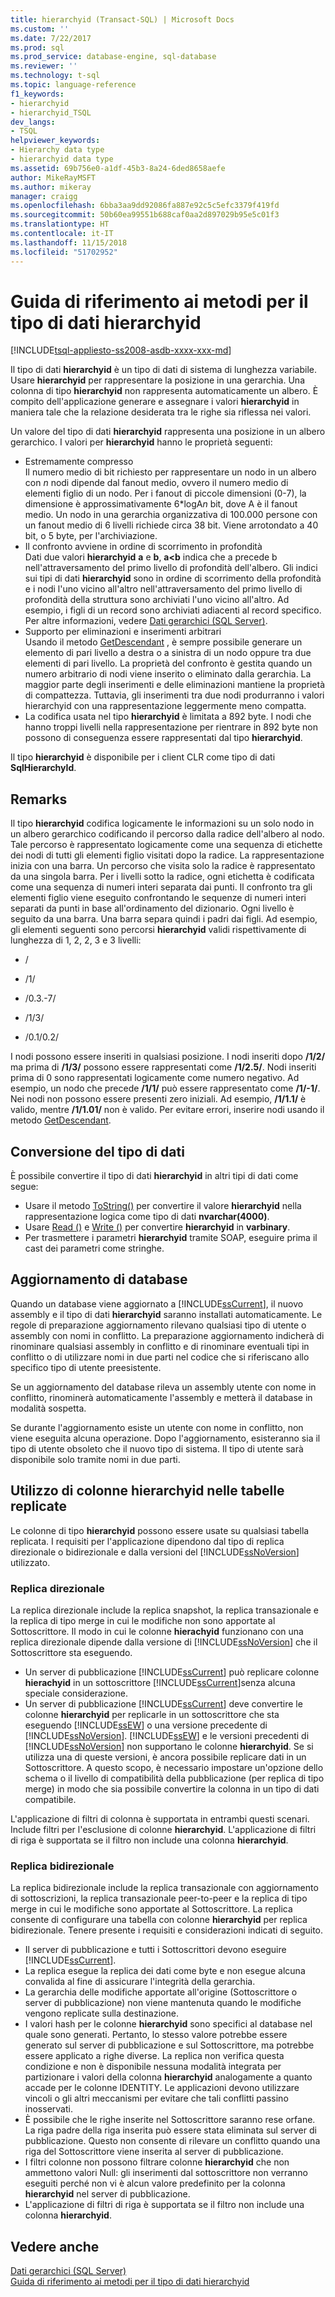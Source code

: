 ```yaml
---
title: hierarchyid (Transact-SQL) | Microsoft Docs
ms.custom: ''
ms.date: 7/22/2017
ms.prod: sql
ms.prod_service: database-engine, sql-database
ms.reviewer: ''
ms.technology: t-sql
ms.topic: language-reference
f1_keywords:
- hierarchyid
- hierarchyid_TSQL
dev_langs:
- TSQL
helpviewer_keywords:
- Hierarchy data type
- hierarchyid data type
ms.assetid: 69b756e0-a1df-45b3-8a24-6ded8658aefe
author: MikeRayMSFT
ms.author: mikeray
manager: craigg
ms.openlocfilehash: 6bba3aa9dd92086fa887e92c5c5efc3379f419fd
ms.sourcegitcommit: 50b60ea99551b688caf0aa2d897029b95e5c01f3
ms.translationtype: HT
ms.contentlocale: it-IT
ms.lasthandoff: 11/15/2018
ms.locfileid: "51702952"
---
```

# <a name="hierarchyid-data-type-method-reference"></a>Guida di riferimento ai metodi per il tipo di dati hierarchyid
[!INCLUDE[tsql-appliesto-ss2008-asdb-xxxx-xxx-md](../../includes/tsql-appliesto-ss2008-asdb-xxxx-xxx-md.md)]

Il tipo di dati **hierarchyid** è un tipo di dati di sistema di lunghezza variabile. Usare **hierarchyid** per rappresentare la posizione in una gerarchia. Una colonna di tipo **hierarchyid** non rappresenta automaticamente un albero. È compito dell'applicazione generare e assegnare i valori **hierarchyid** in maniera tale che la relazione desiderata tra le righe sia riflessa nei valori.
  
Un valore del tipo di dati **hierarchyid** rappresenta una posizione in un albero gerarchico. I valori per **hierarchyid** hanno le proprietà seguenti:
  
-   Estremamente compresso  
     Il numero medio di bit richiesto per rappresentare un nodo in un albero con *n* nodi dipende dal fanout medio, ovvero il numero medio di elementi figlio di un nodo. Per i fanout di piccole dimensioni (0-7), la dimensione è approssimativamente 6\*logA*n* bit, dove A è il fanout medio. Un nodo in una gerarchia organizzativa di 100.000 persone con un fanout medio di 6 livelli richiede circa 38 bit. Viene arrotondato a 40 bit, o 5 byte, per l'archiviazione.  
-   Il confronto avviene in ordine di scorrimento in profondità  
     Dati due valori **hierarchyid** **a** e **b**, **a<b** indica che a precede b nell'attraversamento del primo livello di profondità dell'albero. Gli indici sui tipi di dati **hierarchyid** sono in ordine di scorrimento della profondità e i nodi l'uno vicino all'altro nell'attraversamento del primo livello di profondità della struttura sono archiviati l'uno vicino all'altro. Ad esempio, i figli di un record sono archiviati adiacenti al record specifico. Per altre informazioni, vedere [Dati gerarchici &#40;SQL Server&#41;](../../relational-databases/hierarchical-data-sql-server.md).  
-   Supporto per eliminazioni e inserimenti arbitrari  
     Usando il metodo [GetDescendant](../../t-sql/data-types/getdescendant-database-engine.md) , è sempre possibile generare un elemento di pari livello a destra o a sinistra di un nodo oppure tra due elementi di pari livello. La proprietà del confronto è gestita quando un numero arbitrario di nodi viene inserito o eliminato dalla gerarchia. La maggior parte degli inserimenti e delle eliminazioni mantiene la proprietà di compattezza. Tuttavia, gli inserimenti tra due nodi produrranno i valori hierarchyid con una rappresentazione leggermente meno compatta.  
-   La codifica usata nel tipo **hierarchyid** è limitata a 892 byte. I nodi che hanno troppi livelli nella rappresentazione per rientrare in 892 byte non possono di conseguenza essere rappresentati dal tipo **hierarchyid**.  
  
Il tipo **hierarchyid** è disponibile per i client CLR come tipo di dati **SqlHierarchyId**.
  
## <a name="remarks"></a>Remarks  
Il tipo **hierarchyid** codifica logicamente le informazioni su un solo nodo in un albero gerarchico codificando il percorso dalla radice dell'albero al nodo. Tale percorso è rappresentato logicamente come una sequenza di etichette dei nodi di tutti gli elementi figlio visitati dopo la radice. La rappresentazione inizia con una barra. Un percorso che visita solo la radice è rappresentato da una singola barra. Per i livelli sotto la radice, ogni etichetta è codificata come una sequenza di numeri interi separata dai punti. Il confronto tra gli elementi figlio viene eseguito confrontando le sequenze di numeri interi separati da punti in base all'ordinamento del dizionario. Ogni livello è seguito da una barra. Una barra separa quindi i padri dai figli. Ad esempio, gli elementi seguenti sono percorsi **hierarchyid** validi rispettivamente di lunghezza di 1, 2, 2, 3 e 3 livelli:
  
-   /  
  
-   /1/  
  
-   /0.3.-7/  
  
-   /1/3/  
  
-   /0.1/0.2/  
  
I nodi possono essere inseriti in qualsiasi posizione. I nodi inseriti dopo **/1/2/** ma prima di **/1/3/** possono essere rappresentati come **/1/2.5/**. Nodi inseriti prima di 0 sono rappresentati logicamente come numero negativo. Ad esempio, un nodo che precede **/1/1/** può essere rappresentato come **/1/-1/**. Nei nodi non possono essere presenti zero iniziali. Ad esempio, **/1/1.1/** è valido, mentre **/1/1.01/** non è valido. Per evitare errori, inserire nodi usando il metodo [GetDescendant](../../t-sql/data-types/getdescendant-database-engine.md).
  
## <a name="data-type-conversion"></a>Conversione del tipo di dati
È possibile convertire il tipo di dati **hierarchyid** in altri tipi di dati come segue:
-   Usare il metodo [ToString()](../../t-sql/data-types/tostring-database-engine.md) per convertire il valore **hierarchyid** nella rappresentazione logica come tipo di dati **nvarchar(4000)**.  
-   Usare [Read ()](../../t-sql/data-types/read-database-engine.md) e [Write ()](../../t-sql/data-types/write-database-engine.md) per convertire **hierarchyid** in **varbinary**.  
-   Per trasmettere i parametri **hierarchyid** tramite SOAP, eseguire prima il cast dei parametri come stringhe.  
  
## <a name="upgrading-databases"></a>Aggiornamento di database
Quando un database viene aggiornato a [!INCLUDE[ssCurrent](../../includes/sscurrent-md.md)], il nuovo assembly e il tipo di dati **hierarchyid** saranno installati automaticamente. Le regole di preparazione aggiornamento rilevano qualsiasi tipo di utente o assembly con nomi in conflitto. La preparazione aggiornamento indicherà di rinominare qualsiasi assembly in conflitto e di rinominare eventuali tipi in conflitto o di utilizzare nomi in due parti nel codice che si riferiscano allo specifico tipo di utente preesistente.
  
Se un aggiornamento del database rileva un assembly utente con nome in conflitto, rinominerà automaticamente l'assembly e metterà il database in modalità sospetta.
  
Se durante l'aggiornamento esiste un utente con nome in conflitto, non viene eseguita alcuna operazione. Dopo l'aggiornamento, esisteranno sia il tipo di utente obsoleto che il nuovo tipo di sistema. Il tipo di utente sarà disponibile solo tramite nomi in due parti.
  
## <a name="using-hierarchyid-columns-in-replicated-tables"></a>Utilizzo di colonne hierarchyid nelle tabelle replicate
Le colonne di tipo **hierarchyid** possono essere usate su qualsiasi tabella replicata. I requisiti per l'applicazione dipendono dal tipo di replica direzionale o bidirezionale e dalla versioni del [!INCLUDE[ssNoVersion](../../includes/ssnoversion-md.md)] utilizzato.
  
### <a name="one-directional-replication"></a>Replica direzionale
La replica direzionale include la replica snapshot, la replica transazionale e la replica di tipo merge in cui le modifiche non sono apportate al Sottoscrittore. Il modo in cui le colonne **hierachyid** funzionano con una replica direzionale dipende dalla versione di [!INCLUDE[ssNoVersion](../../includes/ssnoversion-md.md)] che il Sottoscrittore sta eseguendo.
-   Un server di pubblicazione [!INCLUDE[ssCurrent](../../includes/sscurrent-md.md)] può replicare colonne **hierachyid** in un sottoscrittore [!INCLUDE[ssCurrent](../../includes/sscurrent-md.md)]senza alcuna speciale considerazione.  
-   Un server di pubblicazione [!INCLUDE[ssCurrent](../../includes/sscurrent-md.md)] deve convertire le colonne **hierarchyid** per replicarle in un sottoscrittore che sta eseguendo [!INCLUDE[ssEW](../../includes/ssew-md.md)] o una versione precedente di [!INCLUDE[ssNoVersion](../../includes/ssnoversion-md.md)]. [!INCLUDE[ssEW](../../includes/ssew-md.md)] e le versioni precedenti di [!INCLUDE[ssNoVersion](../../includes/ssnoversion-md.md)] non supportano le colonne **hierarchyid**. Se si utilizza una di queste versioni, è ancora possibile replicare dati in un Sottoscrittore. A questo scopo, è necessario impostare un'opzione dello schema o il livello di compatibilità della pubblicazione (per replica di tipo merge) in modo che sia possibile convertire la colonna in un tipo di dati compatibile.  
  
L'applicazione di filtri di colonna è supportata in entrambi questi scenari. Include filtri per l'esclusione di colonne **hierarchyid**. L'applicazione di filtri di riga è supportata se il filtro non include una colonna **hierarchyid**.
  
### <a name="bi-directional-replication"></a>Replica bidirezionale
La replica bidirezionale include la replica transazionale con aggiornamento di sottoscrizioni, la replica transazionale peer-to-peer e la replica di tipo merge in cui le modifiche sono apportate al Sottoscrittore. La replica consente di configurare una tabella con colonne **hierarchyid** per replica bidirezionale. Tenere presente i requisiti e considerazioni indicati di seguito.
-   Il server di pubblicazione e tutti i Sottoscrittori devono eseguire [!INCLUDE[ssCurrent](../../includes/sscurrent-md.md)].  
-   La replica esegue la replica dei dati come byte e non esegue alcuna convalida al fine di assicurare l'integrità della gerarchia.  
-   La gerarchia delle modifiche apportate all'origine (Sottoscrittore o server di pubblicazione) non viene mantenuta quando le modifiche vengono replicate sulla destinazione.  
-   I valori hash per le colonne **hierarchyid** sono specifici al database nel quale sono generati. Pertanto, lo stesso valore potrebbe essere generato sul server di pubblicazione e sul Sottoscrittore, ma potrebbe essere applicato a righe diverse. La replica non verifica questa condizione e non è disponibile nessuna modalità integrata per partizionare i valori della colonna **hierarchyid** analogamente a quanto accade per le colonne IDENTITY. Le applicazioni devono utilizzare vincoli o gli altri meccanismi per evitare che tali conflitti passino inosservati.  
-   È possibile che le righe inserite nel Sottoscrittore saranno rese orfane. La riga padre della riga inserita può essere stata eliminata sul server di pubblicazione. Questo non consente di rilevare un conflitto quando una riga del Sottoscrittore viene inserita al server di pubblicazione.  
-   I filtri colonne non possono filtrare colonne **hierarchyid** che non ammettono valori Null: gli inserimenti dal sottoscrittore non verranno eseguiti perché non vi è alcun valore predefinito per la colonna **hierarchyid** nel server di pubblicazione.  
-   L'applicazione di filtri di riga è supportata se il filtro non include una colonna **hierarchyid**.  
  
## <a name="see-also"></a>Vedere anche
[Dati gerarchici &#40;SQL Server&#41;](../../relational-databases/hierarchical-data-sql-server.md)  
[Guida di riferimento ai metodi per il tipo di dati hierarchyid](https://msdn.microsoft.com/library/01a050f5-7580-4d5f-807c-7f11423cbb06)
  
  
